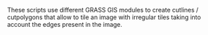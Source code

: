 These scripts use different GRASS GIS modules to create cutlines / cutpolygons that allow 
to tile an image with irregular tiles taking into account the edges present in the image.
